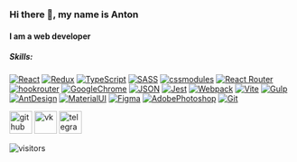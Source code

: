 ### Hi there 👋, my name is Anton

#### I am a web developer

##### Skills:

[![React](https://shields.io/badge/-React-282c34?logo=react&style=for-the-badge)](https://reactjs.org/) [![Redux](https://shields.io/badge/-redux-764ABC?logo=redux&style=for-the-badge)](https://redux.js.org/) [![TypeScript](https://shields.io/badge/-TypeScript-3178C6?logo=TypeScript&style=for-the-badge&logoColor=fefefe)](https://www.typescriptlang.org/)
[![SASS](https://shields.io/badge/-SASS-282c34?logo=SASS&style=for-the-badge)](https://sass-lang.com/) [![cssmodules](https://shields.io/badge/-css_modules-1572B6?logo=css3&style=for-the-badge)](https://github.com/css-modules/css-modules)
[![React Router](https://shields.io/badge/-React_Router-333333?logo=ReactRouter&style=for-the-badge)](https://reactrouter.com/) [![hookrouter](https://shields.io/badge/-hookrouter-000?style=for-the-badge)](https://github.com/Paratron/hookrouter)
[![GoogleChrome](https://shields.io/badge/-Rest_API-F7DF1E?logo=GoogleChrome&style=for-the-badge&logoColor=222)](https://docs.github.com/en/rest/guides/getting-started-with-the-rest-api) [![JSON](https://shields.io/badge/-JSON-000?logo=JSON&style=for-the-badge&logoColor=40AEF0)](https://developer.mozilla.org/ru/docs/Learn/JavaScript/Objects/JSON)
[![Jest](https://shields.io/badge/-Jest-333333?logo=Jest&style=for-the-badge)](https://jestjs.io/)
[![Webpack](https://shields.io/badge/-Webpack-2b3a42?logo=webpack&style=for-the-badge)](https://webpack.js.org/) [![Vite](https://shields.io/badge/-Vite-646CFF?logo=Vite&style=for-the-badge&logoColor=fefefe)](https://vitejs.dev/guide/) [![Gulp](https://shields.io/badge/-Gulp-000?logo=Gulp&style=for-the-badge&logoColor=40AEF0)](https://gulpjs.com/)
[![AntDesign](https://shields.io/badge/-AntDesign-0170FE?logo=AntDesign&style=for-the-badge)](https://ant.design/) [![MaterialUI](https://shields.io/badge/-Material_UI-0081CB?logo=MaterialUI&style=for-the-badge)](https://mui.com/ru/)
[![Figma](https://shields.io/badge/-Figma-F24E1E?logo=figma&style=for-the-badge&logoColor=fff)](https://www.figma.com/) [![AdobePhotoshop](https://shields.io/badge/-Adobe_Photoshop-31A8FF?logo=AdobePhotoshop&style=for-the-badge&logoColor=fefefe)](https://www.adobe.com/ru/products/photoshop.html)
[![Git](https://shields.io/badge/-Git-f0efe7?logo=git&style=for-the-badge)](https://git-scm.com/)

[<img src='https://cdn.jsdelivr.net/npm/simple-icons@3.0.1/icons/github.svg' alt='github' height='40'>](https://github.com/antl-dev) [<img src='https://cdn.jsdelivr.net/npm/simple-icons@3.0.1/icons/vk.svg' alt='vk' height='40'>](https://vk.com/ant.luka) [<img src='https://cdn.jsdelivr.net/npm/simple-icons@3.0.1/icons/telegram.svg' alt='telegram' height='40'>](https://t.me/antonlutsenko)

![visitors](https://visitor-badge.laobi.icu/badge?page_id=antldev.antldev)
